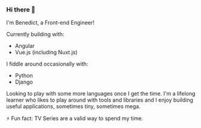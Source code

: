 ### Hi there 👋

I'm Benedict, a Front-end Engineer!

Currently building with:
- Angular
- Vue.js (including Nuxt.js)

I fiddle around occasionally with:
- Python
- Django

Looking to play with some more languages once I get the time.
I'm a lifelong learner who likes to play around with tools and libraries and I enjoy building useful applications, sometimes tiny, sometimes mega.

⚡ Fun fact: TV Series are a valid way to spend my time.
